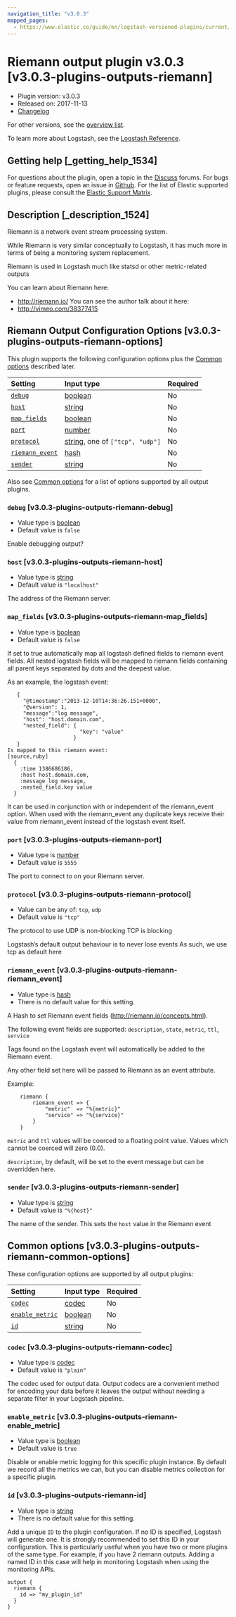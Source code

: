 ```yaml
---
navigation_title: "v3.0.3"
mapped_pages:
  - https://www.elastic.co/guide/en/logstash-versioned-plugins/current/v3.0.3-plugins-outputs-riemann.html
---
```


# Riemann output plugin v3.0.3 [v3.0.3-plugins-outputs-riemann]

* Plugin version: v3.0.3
* Released on: 2017-11-13
* [Changelog](https://github.com/logstash-plugins/logstash-output-riemann/blob/v3.0.3/CHANGELOG.md)

For other versions, see the [overview list](output-riemann-index.md).

To learn more about Logstash, see the [Logstash Reference](https://www.elastic.co/guide/en/logstash/current/index.html).

## Getting help [_getting_help_1534]

For questions about the plugin, open a topic in the [Discuss](http://discuss.elastic.co) forums. For bugs or feature requests, open an issue in [Github](https://github.com/logstash-plugins/logstash-output-riemann). For the list of Elastic supported plugins, please consult the [Elastic Support Matrix](https://www.elastic.co/support/matrix#matrix_logstash_plugins).

## Description [_description_1524]

Riemann is a network event stream processing system.

While Riemann is very similar conceptually to Logstash, it has much more in terms of being a monitoring system replacement.

Riemann is used in Logstash much like statsd or other metric-related outputs

You can learn about Riemann here:

* <http://riemann.io/> You can see the author talk about it here:
* <http://vimeo.com/38377415>

## Riemann Output Configuration Options [v3.0.3-plugins-outputs-riemann-options]

This plugin supports the following configuration options plus the [Common options](v3-0-3-plugins-outputs-riemann.md#v3.0.3-plugins-outputs-riemann-common-options) described later.

| Setting | Input type | Required |
| :- | :- | :- |
| [`debug`](v3-0-3-plugins-outputs-riemann.md#v3.0.3-plugins-outputs-riemann-debug) | [boolean](/lsr/value-types.md#boolean) | No |
| [`host`](v3-0-3-plugins-outputs-riemann.md#v3.0.3-plugins-outputs-riemann-host) | [string](/lsr/value-types.md#string) | No |
| [`map_fields`](v3-0-3-plugins-outputs-riemann.md#v3.0.3-plugins-outputs-riemann-map_fields) | [boolean](/lsr/value-types.md#boolean) | No |
| [`port`](v3-0-3-plugins-outputs-riemann.md#v3.0.3-plugins-outputs-riemann-port) | [number](/lsr/value-types.md#number) | No |
| [`protocol`](v3-0-3-plugins-outputs-riemann.md#v3.0.3-plugins-outputs-riemann-protocol) | [string](/lsr/value-types.md#string), one of `["tcp", "udp"]` | No |
| [`riemann_event`](v3-0-3-plugins-outputs-riemann.md#v3.0.3-plugins-outputs-riemann-riemann_event) | [hash](/lsr/value-types.md#hash) | No |
| [`sender`](v3-0-3-plugins-outputs-riemann.md#v3.0.3-plugins-outputs-riemann-sender) | [string](/lsr/value-types.md#string) | No |

Also see [Common options](v3-0-3-plugins-outputs-riemann.md#v3.0.3-plugins-outputs-riemann-common-options) for a list of options supported by all output plugins.

### `debug` [v3.0.3-plugins-outputs-riemann-debug]

* Value type is [boolean](/lsr/value-types.md#boolean)
* Default value is `false`

Enable debugging output?

### `host` [v3.0.3-plugins-outputs-riemann-host]

* Value type is [string](/lsr/value-types.md#string)
* Default value is `"localhost"`

The address of the Riemann server.

### `map_fields` [v3.0.3-plugins-outputs-riemann-map_fields]

* Value type is [boolean](/lsr/value-types.md#boolean)
* Default value is `false`

If set to true automatically map all logstash defined fields to riemann event fields. All nested logstash fields will be mapped to riemann fields containing all parent keys separated by dots and the deepest value.

As an example, the logstash event:

```
   {
     "@timestamp":"2013-12-10T14:36:26.151+0000",
     "@version": 1,
     "message":"log message",
     "host": "host.domain.com",
     "nested_field": {
                       "key": "value"
                     }
   }
Is mapped to this riemann event:
[source,ruby]
  {
    :time 1386686186,
    :host host.domain.com,
    :message log message,
    :nested_field.key value
  }
```

It can be used in conjunction with or independent of the riemann\_event option. When used with the riemann\_event any duplicate keys receive their value from riemann\_event instead of the logstash event itself.

### `port` [v3.0.3-plugins-outputs-riemann-port]

* Value type is [number](/lsr/value-types.md#number)
* Default value is `5555`

The port to connect to on your Riemann server.

### `protocol` [v3.0.3-plugins-outputs-riemann-protocol]

* Value can be any of: `tcp`, `udp`
* Default value is `"tcp"`

The protocol to use UDP is non-blocking TCP is blocking

Logstash’s default output behaviour is to never lose events As such, we use tcp as default here

### `riemann_event` [v3.0.3-plugins-outputs-riemann-riemann_event]

* Value type is [hash](/lsr/value-types.md#hash)
* There is no default value for this setting.

A Hash to set Riemann event fields (<http://riemann.io/concepts.html>).

The following event fields are supported: `description`, `state`, `metric`, `ttl`, `service`

Tags found on the Logstash event will automatically be added to the Riemann event.

Any other field set here will be passed to Riemann as an event attribute.

Example:

```
    riemann {
        riemann_event => {
            "metric"  => "%{metric}"
            "service" => "%{service}"
        }
    }
```

`metric` and `ttl` values will be coerced to a floating point value. Values which cannot be coerced will zero (0.0).

`description`, by default, will be set to the event message but can be overridden here.

### `sender` [v3.0.3-plugins-outputs-riemann-sender]

* Value type is [string](/lsr/value-types.md#string)
* Default value is `"%{host}"`

The name of the sender. This sets the `host` value in the Riemann event

## Common options [v3.0.3-plugins-outputs-riemann-common-options]

These configuration options are supported by all output plugins:

| Setting | Input type | Required |
| :- | :- | :- |
| [`codec`](v3-0-3-plugins-outputs-riemann.md#v3.0.3-plugins-outputs-riemann-codec) | [codec](/lsr/value-types.md#codec) | No |
| [`enable_metric`](v3-0-3-plugins-outputs-riemann.md#v3.0.3-plugins-outputs-riemann-enable_metric) | [boolean](/lsr/value-types.md#boolean) | No |
| [`id`](v3-0-3-plugins-outputs-riemann.md#v3.0.3-plugins-outputs-riemann-id) | [string](/lsr/value-types.md#string) | No |

### `codec` [v3.0.3-plugins-outputs-riemann-codec]

* Value type is [codec](/lsr/value-types.md#codec)
* Default value is `"plain"`

The codec used for output data. Output codecs are a convenient method for encoding your data before it leaves the output without needing a separate filter in your Logstash pipeline.

### `enable_metric` [v3.0.3-plugins-outputs-riemann-enable_metric]

* Value type is [boolean](/lsr/value-types.md#boolean)
* Default value is `true`

Disable or enable metric logging for this specific plugin instance. By default we record all the metrics we can, but you can disable metrics collection for a specific plugin.

### `id` [v3.0.3-plugins-outputs-riemann-id]

* Value type is [string](/lsr/value-types.md#string)
* There is no default value for this setting.

Add a unique `ID` to the plugin configuration. If no ID is specified, Logstash will generate one. It is strongly recommended to set this ID in your configuration. This is particularly useful when you have two or more plugins of the same type. For example, if you have 2 riemann outputs. Adding a named ID in this case will help in monitoring Logstash when using the monitoring APIs.

```
output {
  riemann {
    id => "my_plugin_id"
  }
}
```
